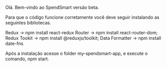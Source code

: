 Olá. Bem-vindo ao SpendSmart versão beta.

Para que o código funcione corretamente você deve seguir instalando as seguintes bibliotecas.

Redux          -> npm install react-redux
Router         -> npm install react-router-dom;
Redux Tookit   -> npm install @reduxjs/toolkit;
Data Formatter -> npm install date-fns

Após a instalação acesse o folder my-spendsmart-app, e execute o comando, npm start.
